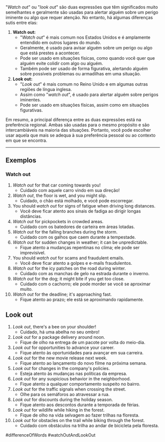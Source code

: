 "*Watch out*" ou "*look out*" são duas expressões que têm significados muito semelhantes e geralmente são usadas para alertar alguém sobre um perigo iminente ou algo que requer atenção. No entanto, há algumas diferenças sutis entre elas:

1. **Watch out:**
	- "*Watch out*" é mais comum nos Estados Unidos e é amplamente entendido em outros lugares do mundo.
	- Geralmente, é usado para avisar alguém sobre um perigo ou algo que está prestes a acontecer.
	- Pode ser usado em situações físicas, como quando você quer que alguém evite colidir com algo ou alguém.
	- Também pode ser usado de forma figurativa, alertando alguém sobre possíveis problemas ou armadilhas em uma situação.
2. **Look out:**
	- "*Look out*" é mais comum no Reino Unido e em algumas outras regiões de língua inglesa.
	- Assim como "*watch out*", é usado para alertar alguém sobre perigos iminentes.
	- Pode ser usado em situações físicas, assim como em situações figurativas.

Em resumo, a principal diferença entre as duas expressões está na preferência regional. Ambas são usadas para o mesmo propósito e são intercambiáveis na maioria das situações. Portanto, você pode escolher usar aquela que mais se adequa à sua preferência pessoal ou ao contexto em que se encontra.

---

## Exemplos

### Watch out
1. *Watch out* for that car coming towards you!
	- Cuidado com aquele carro vindo em sua direção!
2. *Watch out*, the floor is wet, and you might slip.
	- Cuidado, o chão está molhado, e você pode escorregar.
3. You should *watch out* for signs of fatigue when driving long distances.
	- Você deve ficar atento aos sinais de fadiga ao dirigir longas distâncias.
4. *Watch out* for pickpockets in crowded areas.
	- Cuidado com os batedores de carteira em áreas lotadas.
5. *Watch out* for the falling branches during the storm.
	- Cuidado com os galhos que caem durante a tempestade.
6. *Watch out* for sudden changes in weather; it can be unpredictable.
	- Fique atento a mudanças repentinas no clima; ele pode ser imprevisível.
7. You should *watch out* for scams and fraudulent emails.
	- Você deve ficar atento a golpes e e-mails fraudulentos.
8. *Watch out* for the icy patches on the road during winter.
	- Cuidado com as manchas de gelo na estrada durante o inverno.
9. *Watch out* for the dog; it might bite if you get too close.
	- Cuidado com o cachorro; ele pode morder se você se aproximar muito.
10. *Watch out* for the deadline; it's approaching fast.
	- Fique atento ao prazo; ele está se aproximando rapidamente.

## Look out
1. *Look out*, there's a bee on your shoulder!
	- Cuidado, há uma abelha no seu ombro!
2. *Look out* for a package delivery around noon.
	- Fique de olho na entrega de um pacote por volta do meio-dia.
3. *Look out* for opportunities to advance your career.
	- Fique atento às oportunidades para avançar em sua carreira.
4. *Look out* for the new movie release next week.
	- Fique atento ao lançamento do novo filme na próxima semana.
5. *Look out* for changes in the company's policies.
	- Esteja atento às mudanças nas políticas da empresa.
6. *Look out* for any suspicious behavior in the neighborhood.
	- Fique atento a qualquer comportamento suspeito no bairro.
7. *Look out* for the traffic signals when crossing the street.
	- Olhe para os semáforos ao atravessar a rua.
8. *Look out* for discounts during the holiday season.
	- Fique atento aos descontos durante a temporada de férias.
9. *Look out* for wildlife while hiking in the forest.
	- Fique de olho na vida selvagem ao fazer trilhas na floresta.
10. *Look out* for obstacles on the trail while biking through the forest.
	- Cuidado com obstáculos na trilha ao andar de bicicleta pela floresta.

#differenceOfWords 
#watchOutAndLookOut